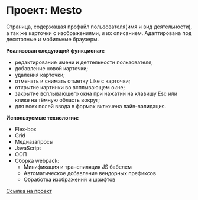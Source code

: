 # Проект: Mesto

Страница, содержащая профайл пользователя(имя и вид деятельности), а так же карточки с изображениями, и их описанием. Адаптирована под десктопные и мобильные браузеры. 

**Реализован следующий функционал:**
* редактирование имени и деятельности пользователя;
* добавление новой карточки;
* удаления карточки;
* отмечать и снимать отметку Like с карточки;
* открытие картинки во всплывающем окне;
* закрытие всплывающего окна при нажатии на клавишу Esc или клике на тёмную область вокруг;
* для всех полей ввода в формах включена лайв-валидация.

**Используемые технологии:**

* Flex-box
* Grid
* Медиазапросы
* JavaScript
* ООП
* Сборка webpack:
  * Минификация и транспиляция JS бабелем
  * Автоматическое добавление вендорных префиксов
  * Обработка изображений и шрифтов

[Ссылка на проект](https://tager-pro.github.io/mesto/)